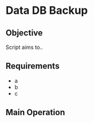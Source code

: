 # Data DB Backup

## Objective

Script aims to..

## Requirements

- a
- b
- c

## Main Operation


